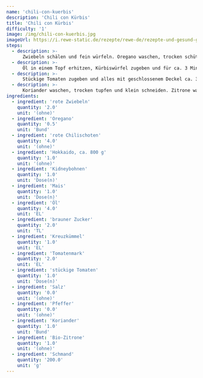 ```yaml
---
name: 'chili-con-kuerbis'
description: 'Chili con Kürbis'
title: 'Chili con Kürbis'
difficulty: '1'
image: /img/chili-con-kuerbis.jpg
imageUrl: https://i.rewe-static.de/rezepte/rewe-de/rezepte-und-gesund-geniessen/rezepte/food-boom-how2-rezepte/chili_con_kuerbis/chili_con_kuerbis_rdk-rds_rv_hd.jpg?resize=1480:589&crop=1280:460;center,center
steps:
  - description: >-
      Zwiebeln schälen und fein würfeln. Oregano waschen, trocken schütteln und die Blättchen abzupfen. Chili der Länge nach halbieren, entkernen und in feine Scheiben schneiden. Kürbis waschen, halbieren und die Kerne mit einem Löffel herauskratzen. Fruchtfleisch würfeln. Bohnen und Mais abtropfen lassen.
  - description: >-
      Öl in einem Topf erhitzen, Kürbiswürfel zugeben und für ca. 3 Minuten scharf anbraten. Zwiebeln, Chili, Zucker, Kreuzkümmel, Oregano und Tomatenmark zugeben und alles für eine weitere Minute braten.
  - description: >-
      Stückige Tomaten zugeben und alles mit geschlossenem Deckel ca. 30 Minuten auf niedriger Stufe köcheln lassen. Kurz vor Ende der Garzeit den Mais und die Kidneybohnen zugeben und alles nochmal aufkochen. Alles mit Salz und Pfeffer abschmecken.
  - description: >-
      Koriander waschen, trocken tupfen und klein schneiden. Zitrone waschen, trocken reiben und Schale fein abreiben. Schmand in eine Schüssel geben, mit Koriander und Zitronenabrieb vermengen und zum Chili servieren.
ingredients:
  - ingredient: 'rote Zwiebeln'
    quantity: '2.0'
    unit: '(ohne)'
  - ingredient: 'Oregano'
    quantity: '0.5'
    unit: 'Bund'
  - ingredient: 'rote Chilischoten'
    quantity: '4.0'
    unit: '(ohne)'
  - ingredient: 'Hokkaido, ca. 800 g'
    quantity: '1.0'
    unit: '(ohne)'
  - ingredient: 'Kidneybohnen'
    quantity: '1.0'
    unit: 'Dose(n)'
  - ingredient: 'Mais'
    quantity: '1.0'
    unit: 'Dose(n)'
  - ingredient: 'Öl'
    quantity: '4.0'
    unit: 'EL'
  - ingredient: 'brauner Zucker'
    quantity: '2.0'
    unit: 'TL'
  - ingredient: 'Kreuzkümmel'
    quantity: '1.0'
    unit: 'EL'
  - ingredient: 'Tomatenmark'
    quantity: '2.0'
    unit: 'EL'
  - ingredient: 'stückige Tomaten'
    quantity: '1.0'
    unit: 'Dose(n)'
  - ingredient: 'Salz'
    quantity: '0.0'
    unit: '(ohne)'
  - ingredient: 'Pfeffer'
    quantity: '0.0'
    unit: '(ohne)'
  - ingredient: 'Koriander'
    quantity: '1.0'
    unit: 'Bund'
  - ingredient: 'Bio-Zitrone'
    quantity: '1.0'
    unit: '(ohne)'
  - ingredient: 'Schmand'
    quantity: '200.0'
    unit: 'g'
---
```

